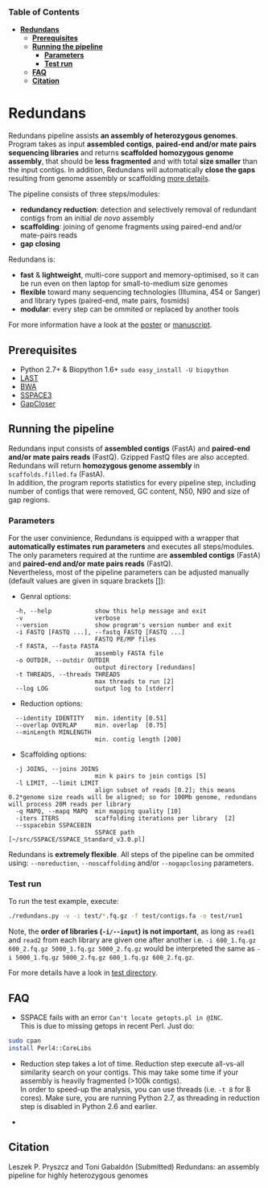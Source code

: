 ### Table of Contents
- **[Redundans](#redundans)**  
  - **[Prerequisites](#prerequisites)**  
  - **[Running the pipeline](#running-the-pipeline)**  
    - **[Parameters](#parameters)**  
    - **[Test run](#test-run)**  
  - **[FAQ](#faq)**  
  - **[Citation](#citation)**  

# Redundans

Redundans pipeline assists **an assembly of heterozygous genomes**.  
Program takes as input **assembled contigs**, **paired-end and/or mate pairs 
sequencing libraries** and returns **scaffolded homozygous genome assembly**, 
that should be **less fragmented** and with total **size smaller** than the input contigs. 
In addition, Redundans will automatically **close the gaps** resulting from genome assembly or scaffolding [more details](/test#redundans-pipeline). 

The pipeline consists of three steps/modules: 
- **redundancy reduction**: detection and selectively removal of redundant contigs from an initial *de novo* assembly
- **scaffolding**: joining of genome fragments using paired-end and/or mate-pairs reads
- **gap closing**

Redundans is: 
- **fast** & **lightweight**, multi-core support and memory-optimised, 
so it can be run even on then laptop for small-to-medium size genomes
- **flexible** toward many sequencing technologies (Illumina, 454 or Sanger) and library types (paired-end, mate pairs, fosmids)
- **modular**: every step can be ommited or replaced by another tools

For more information have a look at the [poster](/docs/poster.pdf) or [manuscript](/docs/manuscript.pdf).

## Prerequisites
- Python 2.7+ & Biopython 1.6+ `sudo easy_install -U biopython`
- [LAST](http://last.cbrc.jp/)
- [BWA](http://bio-bwa.sourceforge.net/)
- [SSPACE3](http://www.baseclear.com/genomics/bioinformatics/basetools/SSPACE)
- [GapCloser](http://sourceforge.net/projects/soapdenovo2/files/GapCloser/)

## Running the pipeline
Redundans input consists of **assembled contigs** (FastA) and **paired-end and/or mate pairs reads** (FastQ). Gzipped FastQ files are also accepted. 
Redundans will return **homozygous genome assembly** in `scaffolds.filled.fa` (FastA).  
In addition, the program reports statistics for every pipeline step, including number of contigs that were removed, GC content, N50, N90 and size of gap regions.   

### Parameters
For the user convinience, Redundans is equipped with a wrapper that **automatically estimates run parameters** and executes all steps/modules. 
The only parameters required at the runtime are **assembled contigs** (FastA) and **paired-end and/or mate pairs reads** (FastQ).  
Nevertheless, most of the pipeline parameters can be adjusted manually (default values are given in square brackets []):  
- Genral options:
```
  -h, --help            show this help message and exit
  -v                    verbose
  --version             show program's version number and exit
  -i FASTQ [FASTQ ...], --fastq FASTQ [FASTQ ...]
                        FASTQ PE/MP files
  -f FASTA, --fasta FASTA
                        assembly FASTA file
  -o OUTDIR, --outdir OUTDIR
                        output directory [redundans]
  -t THREADS, --threads THREADS
                        max threads to run [2]
  --log LOG             output log to [stderr]
```
- Reduction options:
```
  --identity IDENTITY   min. identity [0.51]
  --overlap OVERLAP     min. overlap  [0.75]
  --minLength MINLENGTH
                        min. contig length [200]
```
- Scaffolding options:
```
  -j JOINS, --joins JOINS
                        min k pairs to join contigs [5]
  -l LIMIT, --limit LIMIT
                        align subset of reads [0.2]; this means 0.2*genome size reads will be aligned; so for 100Mb genome, redundans will process 20M reads per library
  -q MAPQ, --mapq MAPQ  min mapping quality [10]
  -iters ITERS          scaffolding iterations per library  [2]
  --sspacebin SSPACEBIN
                        SSPACE path  [~/src/SSPACE/SSPACE_Standard_v3.0.pl]
```

Redundans is **extremely flexible**. All steps of the pipeline can be ommited using: `--noreduction`, `--noscaffolding` and/or `--nogapclosing` parameters. 

### Test run
To run the test example, execute: 
```bash
./redundans.py -v -i test/*.fq.gz -f test/contigs.fa -o test/run1 
```

Note, the **order of libraries (`-i/--input`) is not important**, as long as `read1` and `read2` from each library are given one after another 
i.e. `-i 600_1.fq.gz 600_2.fq.gz 5000_1.fq.gz 5000_2.fq.gz` would be interpreted the same as `-i 5000_1.fq.gz 5000_2.fq.gz 600_1.fq.gz 600_2.fq.gz`.

For more details have a look in [test directory](/test). 

## FAQ
- SSPACE fails with an error `Can't locate getopts.pl in @INC`.  
This is due to missing getops in recent Perl. Just do:
```bash
sudo cpan
install Perl4::CoreLibs
```

- Reduction step takes a lot of time.
Reduction step execute all-vs-all similarity search on your contigs. This may take some time if your assembly is heavily fragmented (>100k contigs).  
In order to speed-up the analysis, you can use threads (i.e. `-t 8` for 8 cores). Make sure, you are running Python 2.7, as threading in reduction step is disabled in Python 2.6 and earlier.

- 

## Citation
Leszek P. Pryszcz and Toni Gabaldón (Submitted) Redundans: an assembly pipeline for highly heterozygous genomes 
